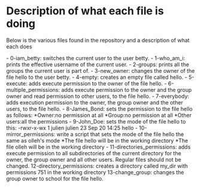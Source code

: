 <h1>Description of what each file is doing</h1>
<p>Below is the various files found in the repository and a description of what each does</p>
- 0-iam_betty: switches the current user to the user betty.
- 1-who_am_i: prints the effective username of the current user.
- 2-groups: prints all the groups the current user is part of.
- 3-new_owner: changes the owner of the file hello to the user betty.
- 4-empty: creates an empty file called hello.
- 5-execute: adds execute permission to the owner of the file hello.
- 6-multiple_permissions: adds execute permission to the owner and the group owner and read permission to other users, to the file hello.
- 7-everybody: adds execution permission to the owner, the group owner and the other users, to the file hello.
- 8-James_Bond: sets the permission to the file hello as follows:
   *Owner:no permission at all
   *Group:no permission at all
   *Other users:all the permissions
- 9-John_Doe: sets the mode of the file hello to this:
    -rwxr-x-wx 1 julien julien 23 Sep 20 14:25 hello
- 10-mirror_permissions: write a script that sets the mode of the file hello the same as olleh's mode
   *The file hello will be in the working directory
   *The file olleh will be in the working directory
- 11-directories_permissions: adds execute permission to all subdirectories of the current directory for the owner, the group owner and all other users. Regular files should not be changed.
12-directory_permissions: creates a directory called my_dir with permissions 751 in the working directory
13-change_group: changes the group owner to school for the file hello.